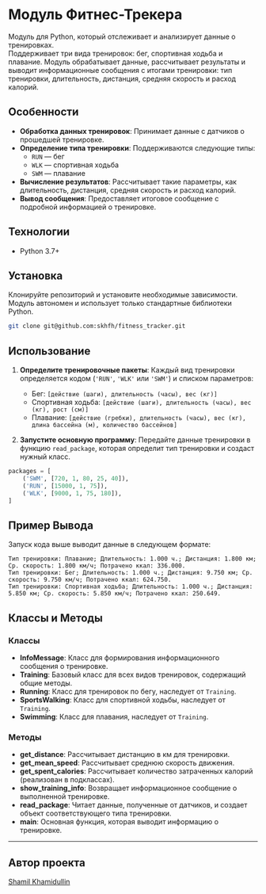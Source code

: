 # Модуль Фитнес-Трекера

Модуль для Python, который отслеживает и анализирует данные о тренировках. \
Поддерживает три вида тренировок: бег, спортивная ходьба и плавание. 
Модуль обрабатывает данные, рассчитывает результаты и выводит информационные 
сообщения с итогами тренировки: тип тренировки, длительность, дистанция, 
средняя скорость и расход калорий.

## Особенности

- **Обработка данных тренировок**: Принимает данные с датчиков о прошедшей 
    тренировке.
- **Определение типа тренировки**: Поддерживаются следующие типы:
  - `RUN` — бег
  - `WLK` — спортивная ходьба
  - `SWM` — плавание
- **Вычисление результатов**: Рассчитывает такие параметры, как длительность,
    дистанция, средняя скорость и расход калорий.
- **Вывод сообщения**: Предоставляет итоговое сообщение с подробной информацией 
    о тренировке.

## Технологии
- Python 3.7+

## Установка

Клонируйте репозиторий и установите необходимые зависимости. Модуль автономен и
использует только стандартные библиотеки Python.

```bash
git clone git@github.com:skhfh/fitness_tracker.git
```
## Использование

1. **Определите тренировочные пакеты**: Каждый вид тренировки определяется кодом
    (`'RUN'`, `'WLK'` или `'SWM'`) и списком параметров:
   - Бег: `[действие (шаги), длительность (часы), вес (кг)]`
   - Спортивная ходьба: `[действие (шаги), длительность (часы), вес (кг), рост (см)]`
   - Плавание: `[действие (гребки), длительность (часы), вес (кг), длина бассейна (м), количество бассейнов]`

2. **Запустите основную программу**: Передайте данные тренировки в функцию `read_package`,
которая определит тип тренировки и создаст нужный класс.

```python
packages = [
    ('SWM', [720, 1, 80, 25, 40]),
    ('RUN', [15000, 1, 75]),
    ('WLK', [9000, 1, 75, 180]),
]
```

## Пример Вывода

Запуск кода выше выводит данные в следующем формате:

```
Тип тренировки: Плавание; Длительность: 1.000 ч.; Дистанция: 1.800 км; Ср. скорость: 1.800 км/ч; Потрачено ккал: 336.000.
Тип тренировки: Бег; Длительность: 1.000 ч.; Дистанция: 9.750 км; Ср. скорость: 9.750 км/ч; Потрачено ккал: 624.750.
Тип тренировки: Спортивная ходьба; Длительность: 1.000 ч.; Дистанция: 5.850 км; Ср. скорость: 5.850 км/ч; Потрачено ккал: 250.649.
```

## Классы и Методы

### Классы

- **InfoMessage**: Класс для формирования информационного сообщения о тренировке.
- **Training**: Базовый класс для всех видов тренировок, содержащий общие методы.
- **Running**: Класс для тренировок по бегу, наследует от `Training`.
- **SportsWalking**: Класс для спортивной ходьбы, наследует от `Training`.
- **Swimming**: Класс для плавания, наследует от `Training`.

### Методы

- **get_distance**: Рассчитывает дистанцию в км для тренировки.
- **get_mean_speed**: Рассчитывает среднюю скорость движения.
- **get_spent_calories**: Рассчитывает количество затраченных калорий (реализован в подклассах).
- **show_training_info**: Возвращает информационное сообщение о выполненной тренировке.
- **read_package**: Читает данные, полученные от датчиков, и создает объект соответствующего типа тренировки.
- **main**: Основная функция, которая выводит информацию о тренировке.

---
## Автор проекта
[Shamil Khamidullin](https://github.com/skhfh)